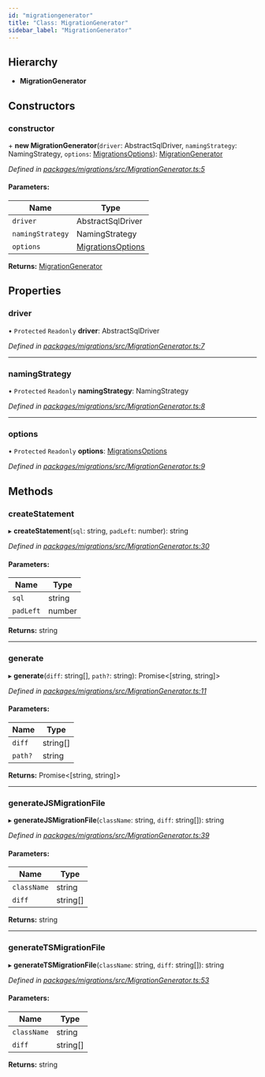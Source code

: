 ```yaml
---
id: "migrationgenerator"
title: "Class: MigrationGenerator"
sidebar_label: "MigrationGenerator"
---
```


## Hierarchy

* **MigrationGenerator**

## Constructors

### constructor

\+ **new MigrationGenerator**(`driver`: AbstractSqlDriver, `namingStrategy`: NamingStrategy, `options`: [MigrationsOptions](../index.md#migrationsoptions)): [MigrationGenerator](migrationgenerator.md)

*Defined in [packages/migrations/src/MigrationGenerator.ts:5](https://github.com/mikro-orm/mikro-orm/blob/c7aaca40d/packages/migrations/src/MigrationGenerator.ts#L5)*

#### Parameters:

Name | Type |
------ | ------ |
`driver` | AbstractSqlDriver |
`namingStrategy` | NamingStrategy |
`options` | [MigrationsOptions](../index.md#migrationsoptions) |

**Returns:** [MigrationGenerator](migrationgenerator.md)

## Properties

### driver

• `Protected` `Readonly` **driver**: AbstractSqlDriver

*Defined in [packages/migrations/src/MigrationGenerator.ts:7](https://github.com/mikro-orm/mikro-orm/blob/c7aaca40d/packages/migrations/src/MigrationGenerator.ts#L7)*

___

### namingStrategy

• `Protected` `Readonly` **namingStrategy**: NamingStrategy

*Defined in [packages/migrations/src/MigrationGenerator.ts:8](https://github.com/mikro-orm/mikro-orm/blob/c7aaca40d/packages/migrations/src/MigrationGenerator.ts#L8)*

___

### options

• `Protected` `Readonly` **options**: [MigrationsOptions](../index.md#migrationsoptions)

*Defined in [packages/migrations/src/MigrationGenerator.ts:9](https://github.com/mikro-orm/mikro-orm/blob/c7aaca40d/packages/migrations/src/MigrationGenerator.ts#L9)*

## Methods

### createStatement

▸ **createStatement**(`sql`: string, `padLeft`: number): string

*Defined in [packages/migrations/src/MigrationGenerator.ts:30](https://github.com/mikro-orm/mikro-orm/blob/c7aaca40d/packages/migrations/src/MigrationGenerator.ts#L30)*

#### Parameters:

Name | Type |
------ | ------ |
`sql` | string |
`padLeft` | number |

**Returns:** string

___

### generate

▸ **generate**(`diff`: string[], `path?`: string): Promise&#60;[string, string]>

*Defined in [packages/migrations/src/MigrationGenerator.ts:11](https://github.com/mikro-orm/mikro-orm/blob/c7aaca40d/packages/migrations/src/MigrationGenerator.ts#L11)*

#### Parameters:

Name | Type |
------ | ------ |
`diff` | string[] |
`path?` | string |

**Returns:** Promise&#60;[string, string]>

___

### generateJSMigrationFile

▸ **generateJSMigrationFile**(`className`: string, `diff`: string[]): string

*Defined in [packages/migrations/src/MigrationGenerator.ts:39](https://github.com/mikro-orm/mikro-orm/blob/c7aaca40d/packages/migrations/src/MigrationGenerator.ts#L39)*

#### Parameters:

Name | Type |
------ | ------ |
`className` | string |
`diff` | string[] |

**Returns:** string

___

### generateTSMigrationFile

▸ **generateTSMigrationFile**(`className`: string, `diff`: string[]): string

*Defined in [packages/migrations/src/MigrationGenerator.ts:53](https://github.com/mikro-orm/mikro-orm/blob/c7aaca40d/packages/migrations/src/MigrationGenerator.ts#L53)*

#### Parameters:

Name | Type |
------ | ------ |
`className` | string |
`diff` | string[] |

**Returns:** string
